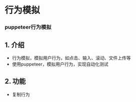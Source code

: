 # 行为模拟
### puppeteer行为模拟

## 1. 介绍
- 行为模拟，模拟用户行为，如点击、输入、滚动、文件上传等
- 使用puppeteer，模拟用户行为，实现自动化测试

## 2. 功能
- 复制行为
